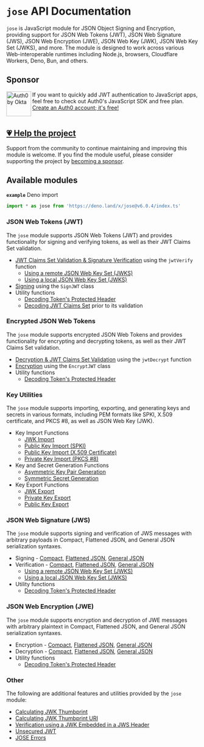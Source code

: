 # `jose` API Documentation

`jose` is JavaScript module for JSON Object Signing and Encryption, providing support for JSON Web Tokens (JWT), JSON Web Signature (JWS), JSON Web Encryption (JWE), JSON Web Key (JWK), JSON Web Key Set (JWKS), and more. The module is designed to work across various Web-interoperable runtimes including Node.js, browsers, Cloudflare Workers, Deno, Bun, and others.

## Sponsor

<picture>
  <source media="(prefers-color-scheme: dark)" srcset="../sponsor/Auth0byOkta_dark.png">
  <source media="(prefers-color-scheme: light)" srcset="../sponsor/Auth0byOkta_light.png">
  <img height="65" align="left" alt="Auth0 by Okta" src="../sponsor/Auth0byOkta_light.png">
</picture>

If you want to quickly add JWT authentication to JavaScript apps, feel free to check out Auth0's JavaScript SDK and free plan. [Create an Auth0 account; it's free!][sponsor-auth0]<br><br>

## [💗 Help the project](https://github.com/sponsors/panva)

Support from the community to continue maintaining and improving this module is welcome. If you find the module useful, please consider supporting the project by [becoming a sponsor](https://github.com/sponsors/panva).

## Available modules

**`example`** Deno import
```js
import * as jose from 'https://deno.land/x/jose@v6.0.4/index.ts'
```

### JSON Web Tokens (JWT)

The `jose` module supports JSON Web Tokens (JWT) and provides functionality for signing and verifying tokens, as well as their JWT Claims Set validation.

- [JWT Claims Set Validation & Signature Verification](https://github.com/panva/jose/blob/v6.0.4/docs/jwt/verify/functions/jwtVerify.md) using the `jwtVerify` function
  - [Using a remote JSON Web Key Set (JWKS)](https://github.com/panva/jose/blob/v6.0.4/docs/jwks/remote/functions/createRemoteJWKSet.md)
  - [Using a local JSON Web Key Set (JWKS)](https://github.com/panva/jose/blob/v6.0.4/docs/jwks/local/functions/createLocalJWKSet.md)
- [Signing](https://github.com/panva/jose/blob/v6.0.4/docs/jwt/sign/classes/SignJWT.md) using the `SignJWT` class
- Utility functions
  - [Decoding Token's Protected Header](https://github.com/panva/jose/blob/v6.0.4/docs/util/decode_protected_header/functions/decodeProtectedHeader.md)
  - [Decoding JWT Claims Set](https://github.com/panva/jose/blob/v6.0.4/docs/util/decode_jwt/functions/decodeJwt.md) prior to its validation

### Encrypted JSON Web Tokens

The `jose` module supports encrypted JSON Web Tokens and provides functionality for encrypting and decrypting tokens, as well as their JWT Claims Set validation.

- [Decryption & JWT Claims Set Validation](https://github.com/panva/jose/blob/v6.0.4/docs/jwt/decrypt/functions/jwtDecrypt.md) using the `jwtDecrypt` function
- [Encryption](https://github.com/panva/jose/blob/v6.0.4/docs/jwt/encrypt/classes/EncryptJWT.md) using the `EncryptJWT` class
- Utility functions
  - [Decoding Token's Protected Header](https://github.com/panva/jose/blob/v6.0.4/docs/util/decode_protected_header/functions/decodeProtectedHeader.md)

### Key Utilities

The `jose` module supports importing, exporting, and generating keys and secrets in various formats, including PEM formats like SPKI, X.509 certificate, and PKCS #8, as well as JSON Web Key (JWK).

- Key Import Functions
  - [JWK Import](https://github.com/panva/jose/blob/v6.0.4/docs/key/import/functions/importJWK.md)
  - [Public Key Import (SPKI)](https://github.com/panva/jose/blob/v6.0.4/docs/key/import/functions/importSPKI.md)
  - [Public Key Import (X.509 Certificate)](https://github.com/panva/jose/blob/v6.0.4/docs/key/import/functions/importX509.md)
  - [Private Key Import (PKCS #8)](https://github.com/panva/jose/blob/v6.0.4/docs/key/import/functions/importPKCS8.md)
- Key and Secret Generation Functions
  - [Asymmetric Key Pair Generation](https://github.com/panva/jose/blob/v6.0.4/docs/key/generate_key_pair/functions/generateKeyPair.md)
  - [Symmetric Secret Generation](https://github.com/panva/jose/blob/v6.0.4/docs/key/generate_secret/functions/generateSecret.md)
- Key Export Functions
  - [JWK Export](https://github.com/panva/jose/blob/v6.0.4/docs/key/export/functions/exportJWK.md)
  - [Private Key Export](https://github.com/panva/jose/blob/v6.0.4/docs/dkey/export/functions/exportPKCS8.md)
  - [Public Key Export](https://github.com/panva/jose/blob/v6.0.4/docs/dkey/export/functions/exportSPKI.md)

### JSON Web Signature (JWS)

The `jose` module supports signing and verification of JWS messages with arbitrary payloads in Compact, Flattened JSON, and General JSON serialization syntaxes.

- Signing - [Compact](https://github.com/panva/jose/blob/v6.0.4/docs/jws/compact/sign/classes/CompactSign.md), [Flattened JSON](https://github.com/panva/jose/blob/v6.0.4/docs/jws/flattened/sign/classes/FlattenedSign.md), [General JSON](https://github.com/panva/jose/blob/v6.0.4/docs/jws/general/sign/classes/GeneralSign.md)
- Verification - [Compact](https://github.com/panva/jose/blob/v6.0.4/docs/jws/compact/verify/functions/compactVerify.md), [Flattened JSON](https://github.com/panva/jose/blob/v6.0.4/docs/jws/flattened/verify/functions/flattenedVerify.md), [General JSON](https://github.com/panva/jose/blob/v6.0.4/docs/jws/general/verify/functions/generalVerify.md)
  - [Using a remote JSON Web Key Set (JWKS)](https://github.com/panva/jose/blob/v6.0.4/docs/jwks/remote/functions/createRemoteJWKSet.md)
  - [Using a local JSON Web Key Set (JWKS)](https://github.com/panva/jose/blob/v6.0.4/docs/jwks/local/functions/createLocalJWKSet.md)
- Utility functions
  - [Decoding Token's Protected Header](https://github.com/panva/jose/blob/v6.0.4/docs/util/decode_protected_header/functions/decodeProtectedHeader.md)

### JSON Web Encryption (JWE)

The `jose` module supports encryption and decryption of JWE messages with arbitrary plaintext in Compact, Flattened JSON, and General JSON serialization syntaxes.

- Encryption - [Compact](https://github.com/panva/jose/blob/v6.0.4/docs/jwe/compact/encrypt/classes/CompactEncrypt.md), [Flattened JSON](https://github.com/panva/jose/blob/v6.0.4/docs/jwe/flattened/encrypt/classes/FlattenedEncrypt.md), [General JSON](https://github.com/panva/jose/blob/v6.0.4/docs/jwe/general/encrypt/classes/GeneralEncrypt.md)
- Decryption - [Compact](https://github.com/panva/jose/blob/v6.0.4/docs/jwe/compact/decrypt/functions/compactDecrypt.md), [Flattened JSON](https://github.com/panva/jose/blob/v6.0.4/docs/jwe/flattened/decrypt/functions/flattenedDecrypt.md), [General JSON](https://github.com/panva/jose/blob/v6.0.4/docs/jwe/general/decrypt/functions/generalDecrypt.md)
- Utility functions
  - [Decoding Token's Protected Header](https://github.com/panva/jose/blob/v6.0.4/docs/util/decode_protected_header/functions/decodeProtectedHeader.md)

### Other

The following are additional features and utilities provided by the `jose` module:

- [Calculating JWK Thumbprint](https://github.com/panva/jose/blob/v6.0.4/docs/jwk/thumbprint/functions/calculateJwkThumbprint.md)
- [Calculating JWK Thumbprint URI](https://github.com/panva/jose/blob/v6.0.4/docs/jwk/thumbprint/functions/calculateJwkThumbprintUri.md)
- [Verification using a JWK Embedded in a JWS Header](https://github.com/panva/jose/blob/v6.0.4/docs/jwk/embedded/functions/EmbeddedJWK.md)
- [Unsecured JWT](https://github.com/panva/jose/blob/v6.0.4/docs/jwt/unsecured/classes/UnsecuredJWT.md)
- [JOSE Errors](https://github.com/panva/jose/blob/v6.0.4/docs/util/errors/README.md)

[sponsor-auth0]: https://a0.to/signup/panva

[^cjs]: CJS style `let jose = require('jose')` is possible in Node.js versions where `process.features.require_module` is `true` or with the `--experimental-require-module` Node.js CLI flag.
